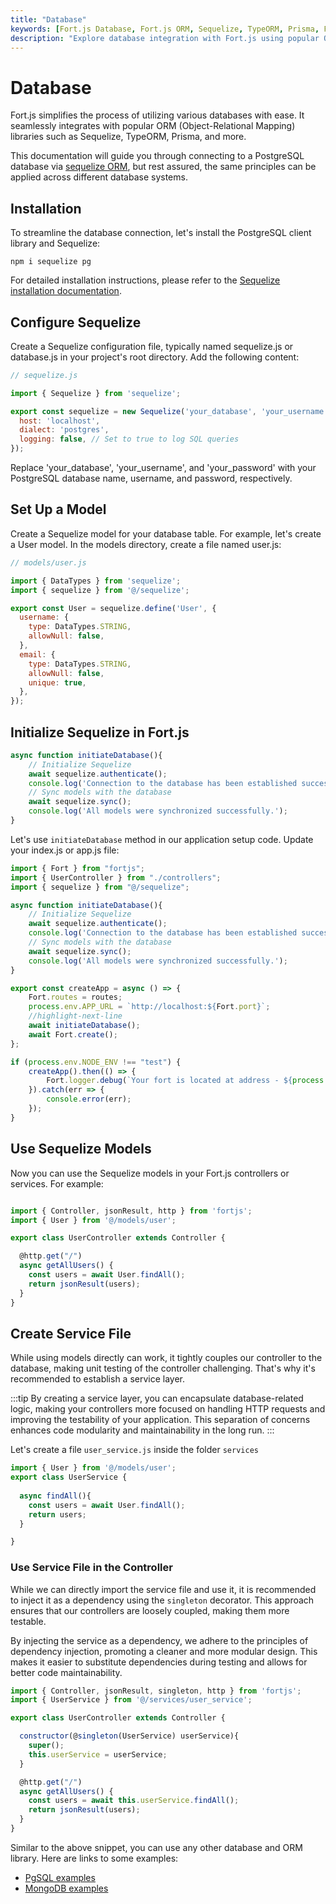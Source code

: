 ```yaml
---
title: "Database"
keywords: [Fort.js Database, Fort.js ORM, Sequelize, TypeORM, Prisma, Fort.js Database Examples, Fort.js Database Connectivity, MongoDB with Fort.js, Fort.js CRUD Operations, Database Integration in Fort.js, Fort.js Data Modeling, Fort.js Database Configuration, Fort.js Data Persistence, Fort.js Best Practices, Fort.js Database Security, Fort.js MySQL, Fort.js SQLite, Fort.js SQL Server]
description: "Explore database integration with Fort.js using popular ORM libraries such as Sequelize, TypeORM, and Prisma. Learn how to connect Fort.js to PostgreSQL, MongoDB, MySQL, SQLite, and SQL Server. Discover best practices, data modeling, CRUD operations, and database security in Fort.js applications."
---
```


# Database

Fort.js simplifies the process of utilizing various databases with ease. It seamlessly integrates with popular ORM (Object-Relational Mapping) libraries such as Sequelize, TypeORM, Prisma, and more.

This documentation will guide you through connecting to a PostgreSQL database via [sequelize ORM](https://sequelize.org/), but rest assured, the same principles can be applied across different database systems.

## Installation

To streamline the database connection, let's install the PostgreSQL client library and Sequelize:

```shell
npm i sequelize pg
```

For detailed installation instructions, please refer to the [Sequelize installation documentation](https://sequelize.org/docs/v6/getting-started/).

## Configure Sequelize

Create a Sequelize configuration file, typically named sequelize.js or database.js in your project's root directory. Add the following content:

```js
// sequelize.js

import { Sequelize } from 'sequelize';

export const sequelize = new Sequelize('your_database', 'your_username', 'your_password', {
  host: 'localhost',
  dialect: 'postgres',
  logging: false, // Set to true to log SQL queries
});

```
Replace 'your_database', 'your_username', and 'your_password' with your PostgreSQL database name, username, and password, respectively.

## Set Up a Model

Create a Sequelize model for your database table. For example, let's create a User model. In the models directory, create a file named user.js:

```js
// models/user.js

import { DataTypes } from 'sequelize';
import { sequelize } from '@/sequelize';

export const User = sequelize.define('User', {
  username: {
    type: DataTypes.STRING,
    allowNull: false,
  },
  email: {
    type: DataTypes.STRING,
    allowNull: false,
    unique: true,
  },
});
```

## Initialize Sequelize in Fort.js

```js
async function initiateDatabase(){
    // Initialize Sequelize
    await sequelize.authenticate();
    console.log('Connection to the database has been established successfully.');
    // Sync models with the database
    await sequelize.sync();
    console.log('All models were synchronized successfully.');
}
```

Let's use `initiateDatabase` method in our application setup code. Update your index.js or app.js file:

```js
import { Fort } from "fortjs";
import { UserController } from "./controllers";
import { sequelize } from "@/sequelize";

async function initiateDatabase(){
    // Initialize Sequelize
    await sequelize.authenticate();
    console.log('Connection to the database has been established successfully.');
    // Sync models with the database
    await sequelize.sync();
    console.log('All models were synchronized successfully.');
}

export const createApp = async () => {
    Fort.routes = routes;
    process.env.APP_URL = `http://localhost:${Fort.port}`;
    //highlight-next-line
    await initiateDatabase();
    await Fort.create();
};

if (process.env.NODE_ENV !== "test") {
    createApp().then(() => {
        Fort.logger.debug(`Your fort is located at address - ${process.env.APP_URL}`);
    }).catch(err => {
        console.error(err);
    });
}
```

## Use Sequelize Models

Now you can use the Sequelize models in your Fort.js controllers or services. For example:

```js title=controllers/userController.js 

import { Controller, jsonResult, http } from 'fortjs';
import { User } from '@/models/user';

export class UserController extends Controller {

  @http.get("/")
  async getAllUsers() {
    const users = await User.findAll();
    return jsonResult(users);
  }
}
```

## Create Service File

While using models directly can work, it tightly couples our controller to the database, making unit testing of the controller challenging. That's why it's recommended to establish a service layer.

:::tip
By creating a service layer, you can encapsulate database-related logic, making your controllers more focused on handling HTTP requests and improving the testability of your application. This separation of concerns enhances code modularity and maintainability in the long run.
:::

Let's create a file `user_service.js` inside the folder `services` 

```js title=services/user_service.js
import { User } from '@/models/user';
export class UserService {
  
  async findAll(){
    const users = await User.findAll();
    return users;
  }

}
```

### Use Service File in the Controller

While we can directly import the service file and use it, it is recommended to inject it as a dependency using the `singleton` decorator. This approach ensures that our controllers are loosely coupled, making them more testable.

By injecting the service as a dependency, we adhere to the principles of dependency injection, promoting a cleaner and more modular design. This makes it easier to substitute dependencies during testing and allows for better code maintainability.

```js
import { Controller, jsonResult, singleton, http } from 'fortjs';
import { UserService } from '@/services/user_service';

export class UserController extends Controller {

  constructor(@singleton(UserService) userService){
    super();
    this.userService = userService;
  }

  @http.get("/")
  async getAllUsers() {
    const users = await this.userService.findAll();
    return jsonResult(users);
  }
}
```

Similar to the above snippet, you can use any other database and ORM library. Here are links to some examples:

- [PgSQL examples](https://github.com/ujjwalguptaofficial/fortjs-examples/tree/master/pgsql)
- [MongoDB examples](https://github.com/ujjwalguptaofficial/fortjs-examples/tree/master/mongodb)
